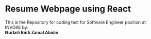 <h1>Resume Webpage using React</h1>

This is the Repository for coding test for Software Engineer position at INVOKE by:<br>
<b>Nurlaili Binti Zainal Abidin<b>

